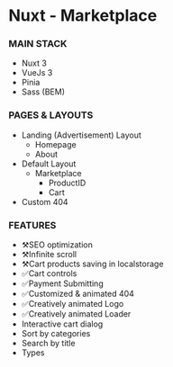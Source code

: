 # Nuxt - Marketplace

### MAIN STACK

- Nuxt 3
- VueJs 3
- Pinia
- Sass (BEM)

### PAGES & LAYOUTS

- Landing (Advertisement) Layout
  - Homepage
  - About
- Default Layout
  - Marketplace
    - ProductID
    - Cart
- Custom 404

### FEATURES

- ⚒️SEO optimization
- ⚒️Infinite scroll
- ⚒️Cart products saving in localstorage
- ✅Cart controls
- ✅Payment Submitting
- ✅Customized & animated 404
- ✅Creatively animated Logo
- ✅Creatively animated Loader
- Interactive cart dialog
- Sort by categories
- Search by title
- Types
